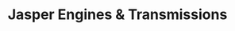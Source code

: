 ---
title: "Jasper Engines & Transmissions"
url: /providence-forge/jasper-engines-and-transmissions/
shop: car repair
---